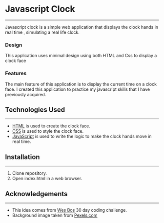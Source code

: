 # Javascript Clock
---

Javascript clock is a simple web application that displays the clock hands in real time , simulating a real life clock.

### Design 

This application uses minimal design using both HTML and Css to display a clock face

### Features

The main feature of this application is to display the current time on a clock face.
I created this application to practice my javascript skills that I have previously 
acquired.

## Technologies Used
---
* [HTML](https://www.w3schools.com/html/) is used to create the clock face. 
* [CSS](https://www.w3schools.com/css/) is used to style the clock face. 
* [JavaScript](https://www.w3schools.com/js/) is used to write the logic to make the clock hands move in real time. 

## Installation 
---
1. Clone repository.
2. Open index.html in a web browser.

## Acknowledgements
---
* This idea comes from [Wes Bos](https://javascript30.com/) 30 day coding challenge.
* Background image taken from [Pexels.com](https://www.pexels.com/)
